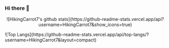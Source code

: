 ### Hi there 👋

<p align="center">
  ![HikingCarrot7's github stats](https://github-readme-stats.vercel.app/api?username=HikingCarrot7&show_icons=true)
</p>
 ![Top Langs](https://github-readme-stats.vercel.app/api/top-langs/?username=HikingCarrot7&layout=compact)
<!--
**HikingCarrot7/HikingCarrot7** is a ✨ _special_ ✨ repository because its `README.md` (this file) appears on your GitHub profile.

Here are some ideas to get you started:

- 🔭 I’m currently working on ...
- 🌱 I’m currently learning ...
- 👯 I’m looking to collaborate on ...
- 🤔 I’m looking for help with ...
- 💬 Ask me about ...
- 📫 How to reach me: ...
- 😄 Pronouns: ...
- ⚡ Fun fact: ...
-->
